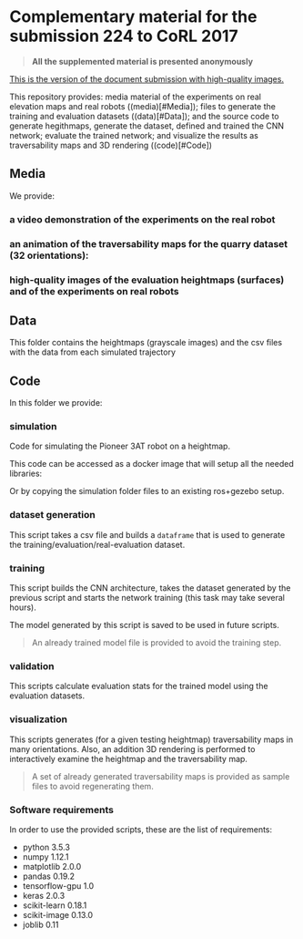 # Complementary material for the submission 224 to CoRL 2017

> **All the supplemented material is presented anonymously**

[This is the version of the document submission with high-quality images.](submission/submission_224.pdf)

This repository provides: media material of the experiments on real elevation maps and real robots ((media)[#Media]); files to generate the training and evaluation datasets ((data)[#Data]); and the source code to generate hegithmaps, generate the dataset, defined and trained the CNN network; evaluate the trained network; and visualize the results as traversability maps and 3D rendering ((code)[#Code])

## Media

We provide: 


### a video demonstration of the experiments on the real robot


### an animation of the traversability maps for the quarry dataset (32 orientations):


### high-quality images of the evaluation heightmaps (surfaces) and of the experiments on real robots


## Data

This folder contains the heightmaps (grayscale images) and the csv files with the data from each simulated trajectory


## Code

In this folder we provide:

### simulation

Code for simulating the Pioneer 3AT robot on a heightmap. 

This code can be accessed as a docker image that will setup all the needed libraries:

Or by copying the simulation folder files to an existing ros+gezebo setup.

### dataset generation

This script takes a csv file and builds a `dataframe` that is used to generate the training/evaluation/real-evaluation dataset.

### training

This script builds the CNN architecture, takes the dataset generated by the previous script and starts the network training (this task may take several hours).

The model generated by this script is saved to be used in future scripts.

> An already trained model file is provided to avoid the training step.

### validation

This scripts calculate evaluation stats for the trained model using the evaluation datasets.

### visualization

This scripts generates (for a given testing heightmap) traversability maps in many orientations. Also, an addition 3D rendering is performed to interactively examine the heightmap and the traversability map.

> A set of already generated traversability maps is provided as sample files to avoid regenerating them.


### Software requirements

In order to use the provided scripts, these are the list of requirements:

  * python 3.5.3
  * numpy 1.12.1
  * matplotlib 2.0.0
  * pandas 0.19.2
  * tensorflow-gpu 1.0
  * keras 2.0.3
  * scikit-learn 0.18.1
  * scikit-image 0.13.0
  * joblib 0.11

